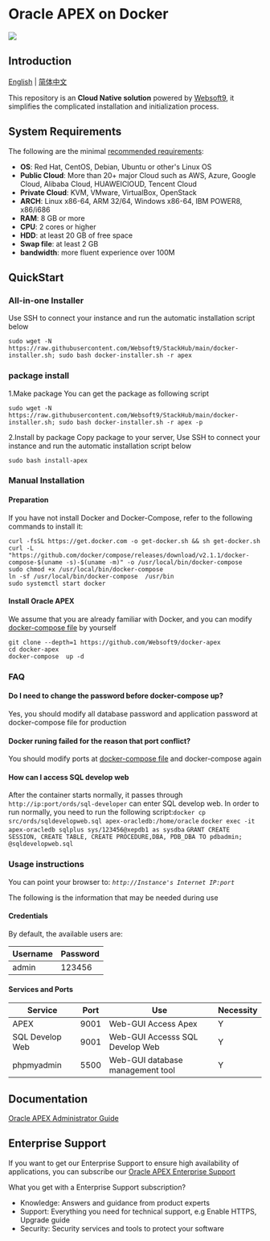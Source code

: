 # Oracle APEX on Docker

![](https://libs.websoft9.com/common/websott9-cloud-installer.png) 

## Introduction

[English](/README.md) | [简体中文](/README-zh.md)  

This repository is an **Cloud Native solution** powered by [Websoft9](https://www.websoft9.com), it simplifies the complicated installation and initialization process.  

## System Requirements

The following are the minimal [recommended requirements](https://github.com/onlyoffice/docker#recommended-system-requirements):

* **OS**: Red Hat, CentOS, Debian, Ubuntu or other's Linux OS
* **Public Cloud**: More than 20+ major Cloud such as AWS, Azure, Google Cloud, Alibaba Cloud, HUAWEIClOUD, Tencent Cloud
* **Private Cloud**: KVM, VMware, VirtualBox, OpenStack
* **ARCH**:  Linux x86-64, ARM 32/64, Windows x86-64, IBM POWER8, x86/i686
* **RAM**: 8 GB or more
* **CPU**: 2 cores or higher
* **HDD**: at least 20 GB of free space
* **Swap file**: at least 2 GB
* **bandwidth**: more fluent experience over 100M  

## QuickStart

### All-in-one Installer

Use SSH to connect your instance and run the automatic installation script below

```
sudo wget -N https://raw.githubusercontent.com/Websoft9/StackHub/main/docker-installer.sh; sudo bash docker-installer.sh -r apex
```
### package install

1.Make package
You can get the  package as following script
```
sudo wget -N https://raw.githubusercontent.com/Websoft9/StackHub/main/docker-installer.sh; sudo bash docker-installer.sh -r apex -p
```

2.Install by package
Copy package to your server, Use SSH to connect your instance and run the automatic installation script below
```
sudo bash install-apex
```

### Manual Installation

#### Preparation

If you have not install Docker and Docker-Compose, refer to the following commands to install it:

```
curl -fsSL https://get.docker.com -o get-docker.sh && sh get-docker.sh
curl -L "https://github.com/docker/compose/releases/download/v2.1.1/docker-compose-$(uname -s)-$(uname -m)" -o /usr/local/bin/docker-compose
sudo chmod +x /usr/local/bin/docker-compose
ln -sf /usr/local/bin/docker-compose  /usr/bin
sudo systemctl start docker
```

#### Install Oracle APEX

We assume that you are already familiar with Docker, and you can modify [docker-compose file](docker-compose.yml) by yourself

```
git clone --depth=1 https://github.com/Websoft9/docker-apex
cd docker-apex
docker-compose  up -d
```

### FAQ

#### Do I need to change the password before docker-compose up?
Yes, you should modify all database password and application password at docker-compose file for production

#### Docker runing failed for the reason that port conflict?
You should modify ports at [docker-compose file](docker-compose-production.yml) and docker-compose again

#### How can I access SQL develop web  
After the container starts normally, it passes through `http://ip:port/ords/sql-developer` can enter SQL develop web. In order to run normally, you need to run the following script:`docker cp src/ords/sqldevelopweb.sql apex-oracledb:/home/oracle` `docker exec -it apex-oracledb sqlplus sys/123456@xepdb1 as sysdba` `GRANT CREATE SESSION, CREATE TABLE, CREATE PROCEDURE,DBA, PDB_DBA TO pdbadmin;` `@sqldevelopweb.sql`  
### Usage instructions

You can point your browser to: *`http://Instance's Internet IP:port`*  

The following is the information that may be needed during use

#### Credentials

By default, the available users are:

| Username    | Password |
| ------- | -------- |
|  admin | 123456  |

#### Services and Ports

| Service | Port | Use |  Necessity |
| --- | --- | --- | --- |
| APEX | 9001 | Web-GUI Access Apex | Y |
| SQL Develop Web | 9001 | Web-GUI Accesss SQL Develop Web | Y |
| phpmyadmin | 5500 | Web-GUI database management tool | Y |
## Documentation

[Oracle APEX Administrator Guide](https://support.websoft9.com/docs/apex)

## Enterprise Support

If you want to get our Enterprise Support to ensure high availability of applications, you can subscribe our [Oracle APEX Enterprise Support](https://apps.websoft9.com/apex) 

What you get with a Enterprise Support subscription?

* Knowledge: Answers and guidance from product experts
* Support: Everything you need for technical support, e.g Enable HTTPS, Upgrade guide
* Security: Security services and tools to protect your software
